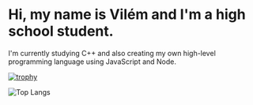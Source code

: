 # Hi, my name is Vilém and I'm a high school student.
I'm currently studying C++ and also creating my own high-level programming language using JavaScript and Node.

[![trophy](https://github-profile-trophy.vercel.app/?username=nerdzillalindo&theme=onedark)](https://github-profile-trophy.vercel.app/?username=nerdzillalindo)

![Top Langs](https://github-readme-stats.vercel.app/api/top-langs/?username=NerdzillaLindo&size_weight=0.5&count&layout=pie&theme=dark)
